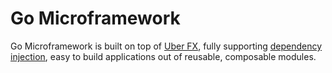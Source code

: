 # Go Microframework
   
Go Microframework is built on top of [Uber FX](https://go.uber.org/fx), fully supporting [dependency injection](https://en.wikipedia.org/wiki/Dependency_injection), easy to build applications out of reusable, composable modules.